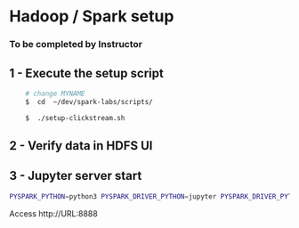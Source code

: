 <link rel='stylesheet' href='assets/css/main.css'/>

# Hadoop / Spark setup

### To be completed by Instructor

## 1 - Execute the setup script

``` bash
    # change MYNAME
    $  cd  ~/dev/spark-labs/scripts/

    $  ./setup-clickstream.sh
```

## 2 - Verify data in HDFS UI


## 3 - Jupyter server start

``` bash
PYSPARK_PYTHON=python3 PYSPARK_DRIVER_PYTHON=jupyter PYSPARK_DRIVER_PYTHON_OPTS=notebook ~/apps/spark/bin/pyspark

```
Access http://URL:8888
